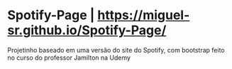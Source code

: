 # Spotify-Page | https://miguel-sr.github.io/Spotify-Page/
Projetinho baseado em uma versão do site do Spotify, com bootstrap feito no curso do professor Jamilton na Udemy
